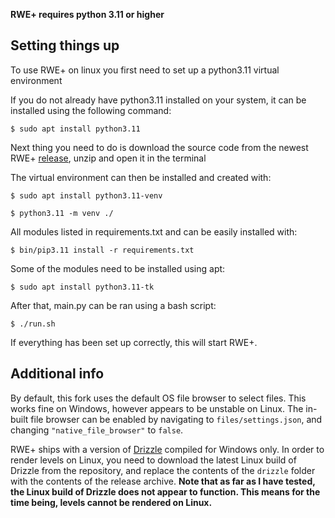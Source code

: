 **RWE+ requires python 3.11 or higher**

## Setting things up

To use RWE+ on linux you first need to set up a python3.11 virtual environment

If you do not already have python3.11 installed on your system, it can be installed using the following command:

`$ sudo apt install python3.11`

Next thing you need to do is download the source code from the newest RWE+ [release](https://github.com/mayhemmmwith3ms/RWE-Plus/releases/download/latest/), unzip and open it in the terminal

The virtual environment can then be installed and created with:


`$ sudo apt install python3.11-venv`

`$ python3.11 -m venv ./`

All modules listed in requirements.txt and can be easily installed with:

`$ bin/pip3.11 install -r requirements.txt`

Some of the modules need to be installed using apt:

`$ sudo apt install python3.11-tk`

After that, main.py can be ran using a bash script:

`$ ./run.sh`

If everything has been set up correctly, this will start RWE+.

## Additional info
By default, this fork uses the default OS file browser to select files. This works fine on Windows, however appears to be unstable on Linux. The in-built file browser can be enabled by navigating to `files/settings.json`, and changing `"native_file_browser"` to `false`.

RWE+ ships with a version of [Drizzle](https://github.com/SlimeCubed/Drizzle) compiled for Windows only. In order to render levels on Linux, you need to download the latest Linux build of Drizzle from the repository, and replace the contents of the `drizzle` folder with the contents of the release archive. **Note that as far as I have tested, the Linux build of Drizzle does not appear to function. This means for the time being, levels cannot be rendered on Linux.**